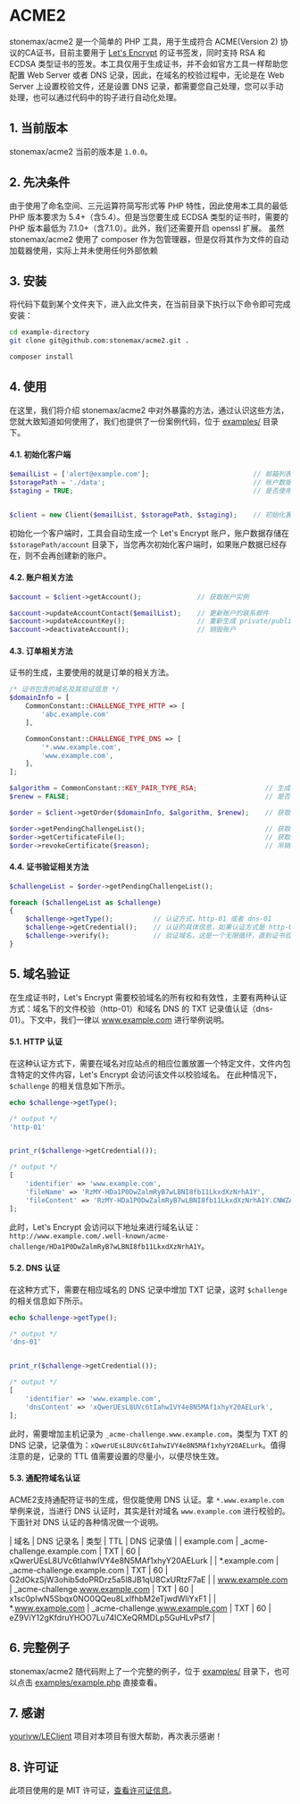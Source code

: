 # ACME2
stonemax/acme2 是一个简单的 PHP 工具，用于生成符合 ACME(Version 2) 协议的CA证书，目前主要用于 [Let's Encrypt](https://letsencrypt.org/) 的证书签发，同时支持 RSA 和 ECDSA 类型证书的签发。本工具仅用于生成证书，并不会如官方工具一样帮助您配置 Web Server 或者 DNS 记录，因此，在域名的校验过程中，无论是在 Web Server 上设置校验文件，还是设置 DNS 记录，都需要您自己处理，您可以手动处理，也可以通过代码中的钩子进行自动化处理。


## 1. 当前版本
stonemax/acme2 当前的版本是 `1.0.0`。


## 2. 先决条件
由于使用了命名空间、三元运算符简写形式等 PHP 特性，因此使用本工具的最低 PHP 版本要求为 5.4+（含5.4）。但是当您要生成 ECDSA 类型的证书时，需要的 PHP 版本最低为 7.1.0+（含7.1.0）。此外，我们还需要开启 openssl 扩展。
虽然stonemax/acme2 使用了 composer 作为包管理器，但是仅将其作为文件的自动加载器使用，实际上并未使用任何外部依赖


## 3. 安装
将代码下载到某个文件夹下，进入此文件夹，在当前目录下执行以下命令即可完成安装：

```bash
cd example-directory
git clone git@github.com:stonemax/acme2.git .

composer install
```


## 4. 使用
在这里，我们将介绍 stonemax/acme2 中对外暴露的方法，通过认识这些方法，您就大致知道如何使用了，我们也提供了一份案例代码，位于 [examples/](https://github.com/stonemax/acme2/tree/develop/examples) 目录下。

#### 4.1. 初始化客户端

```php
$emailList = ['alert@example.com'];                          // 邮箱列表，在适当时机，Let's Encrypt 会发送邮件到此邮箱，例如：证书即将过期
$storagePath = './data';                                     // 账户数据以及生成的证书存储的目录
$staging = TRUE;                                             // 是否使用 staging 环境


$client = new Client($emailList, $storagePath, $staging);    // 初始化客户端
```

初始化一个客户端时，工具会自动生成一个 Let's Encrypt 账户，账户数据存储在 `$storagePath/account` 目录下，当您再次初始化客户端时，如果账户数据已经存在，则不会再创建新的账户。

#### 4.2. 账户相关方法

```php
$account = $client->getAccount();              // 获取账户实例

$account->updateAccountContact($emailList);    // 更新账户的联系邮件
$account->updateAccountKey();                  // 重新生成 private/public 密钥对，并使用新的密钥对替换原有的
$account->deactivateAccount();                 // 销毁账户
```

#### 4.3. 订单相关方法
证书的生成，主要使用的就是订单的相关方法。

```php
/* 证书包含的域名及其验证信息 */
$domainInfo = [
    CommonConstant::CHALLENGE_TYPE_HTTP => [
        'abc.example.com'
    ],

    CommonConstant::CHALLENGE_TYPE_DNS => [
        '*.www.example.com',
        'www.example.com',
    ],
];

$algorithm = CommonConstant::KEY_PAIR_TYPE_RSA;                 // 生成 RSA 类型的证书
$renew = FALSE;                                                 // 是否重新生成证书，一般用于证书快过期时，用于证书续期（实际上是重新生成了证书）

$order = $client->getOrder($domainInfo, $algorithm, $renew);    // 获取订单实例

$order->getPendingChallengeList();                              // 获取 ChallengeService 实例列表，该列表中存储了域名验证的相关信息
$order->getCertificateFile();                                   // 获取证书的相关信息，包含：证书位置、生成证书的密钥对文件位置、证书有效期
$order->revokeCertificate($reason);                             // 吊销证书，证书吊销后就不能再使用了，需要重新生成
```

#### 4.4. 证书验证相关方法

```php
$challengeList = $order->getPendingChallengeList();

foreach ($challengeList as $challenge)
{
    $challenge->getType();          // 认证方式，http-01 或者 dns-01
    $challenge->getCredential();    // 认证的具体信息，如果认证方式是 http-01，返回的数据中包含文件名和文件内容，如果是 dns-01，则包含 DNS 的记录值
    $challenge->verify();           // 验证域名，这是一个无限循环，直到证书验证成功才返回
}
```


## 5. 域名验证
在生成证书时，Let's Encrypt 需要校验域名的所有权和有效性，主要有两种认证方式：域名下的文件校验（http-01）和域名 DNS 的 TXT 记录值认证（dns-01）。下文中，我们一律以 www.example.com 进行举例说明。

#### 5.1. HTTP 认证
在这种认证方式下，需要在域名对应站点的相应位置放置一个特定文件，文件内包含特定的文件内容，Let's Encrypt 会访问该文件以校验域名。
在此种情况下，`$challenge` 的相关信息如下所示。

```php
echo $challenge->getType();

/* output */
'http-01'


print_r($challenge->getCredential());

/* output */
[
    'identifier' => 'www.example.com',
    'fileName' => 'RzMY-HDa1P0DwZalmRyB7wLBNI8fb11LkxdXzNrhA1Y',
    'fileContent' => 'RzMY-HDa1P0DwZalmRyB7wLBNI8fb11LkxdXzNrhA1Y.CNWZAGtAHIUpstBEckq9W_-0ZKxO-IbxF9Y8J_svbqo',
];
```

此时，Let's Encrypt 会访问以下地址来进行域名认证：`http://www.example.com/.well-known/acme-challenge/HDa1P0DwZalmRyB7wLBNI8fb11LkxdXzNrhA1Y`。

#### 5.2. DNS 认证
在这种方式下，需要在相应域名的 DNS 记录中增加 TXT 记录，这时 `$challenge` 的相关信息如下所示。

```php
echo $challenge->getType();

/* output */
'dns-01'


print_r($challenge->getCredential());

/* output */
[
    'identifier' => 'www.example.com',
    'dnsContent' => 'xQwerUEsL8UVc6tIahwIVY4e8N5MAf1xhyY20AELurk',
];
```

此时，需要增加主机记录为 `_acme-challenge.www.example.com`，类型为 TXT 的 DNS 记录，记录值为：`xQwerUEsL8UVc6tIahwIVY4e8N5MAf1xhyY20AELurk`。值得注意的是，记录的 TTL 值需要设置的尽量小，以便尽快生效。

#### 5.3. 通配符域名认证
ACME2支持通配符证书的生成，但仅能使用 DNS 认证。拿 `*.www.example.com` 举例来说，当进行 DNS 认证时，其实是针对域名 `www.example.com` 进行校验的。下面针对 DNS 认证的各种情况做一个说明。

| 域名              | DNS 记录名                      | 类型 | TTL | DNS 记录值                                  |
| example.com       | _acme-challenge.example.com     | TXT  | 60  | xQwerUEsL8UVc6tIahwIVY4e8N5MAf1xhyY20AELurk |
| *.example.com     | _acme-challenge.example.com     | TXT  | 60  | G2dOkzSjW3ohib5doPRDrz5a5l8JB1qU8CxURtzF7aE |
| www.example.com   | _acme-challenge.www.example.com | TXT  | 60  | x1sc0pIwN5Sbqx0NO0QQeu8LxIfhbM2eTjwdWliYxF1 |
| *.www.example.com | _acme-challenge.www.example.com | TXT  | 60  | eZ9ViY12gKfdruYHOO7Lu74ICXeQRMDLp5GuHLvPsf7 |



## 6. 完整例子
stonemax/acme2 随代码附上了一个完整的例子，位于 [examples/](https://github.com/stonemax/acme2/tree/develop/examples) 目录下，也可以点击 [examples/example.php](https://github.com/stonemax/acme2/blob/develop/examples/example.php) 直接查看。


## 7. 感谢
[yourivw/LEClient](https://github.com/yourivw/LEClient) 项目对本项目有很大帮助，再次表示感谢！


## 8. 许可证
此项目使用的是 MIT 许可证，[查看许可证信息](https://github.com/stonemax/acme2/blob/develop/LICENSE)。
